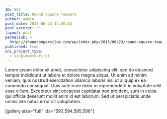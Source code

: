 ```yaml
---
ID: 592
post_title: Round Square Teaware
author: admin
post_date: 2015-06-23 14:36:53
post_excerpt: ""
layout: post
permalink: >
  http://shanacoopersilas.com/wp/index.php/2015/06/23/round-square-teaware/
published: true
oni_project_type:
  - singlework-first
---
```

Lorem ipsum dolor sit amet, consectetur adipiscing elit, sed do eiusmod tempor incididunt ut labore et dolore magna aliqua. Ut enim ad minim veniam, quis nostrud exercitation ullamco laboris nisi ut aliquip ex ea commodo consequat. Duis aute irure dolor in reprehenderit in voluptate velit esse cillum. Excepteur sint occaecat cupidatat non proident, sunt in culpa qui officia deserunt mollit anim id est laborum. Sed ut perspiciatis unde omnis iste natus error sit voluptatem.

[gallery size="full" ids="593,594,595,596"]